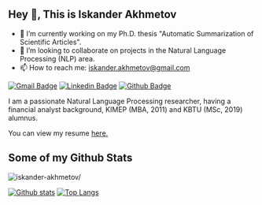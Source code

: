 
## Hey 👋, This is Iskander Akhmetov

<!--
**iskander-akhmetov/iskander-akhmetov** is a ✨ _special_ ✨ repository because its `README.md` (this file) appears on your GitHub profile.

Here are some ideas to get you started:
- 🌱 I’m currently learning ...
- 😄 Pronouns: ...
- ⚡ Fun fact: ...
- 🤔 I’m looking for help with ...
- 💬 Ask me about ...
-->
- 🔭 I’m currently working on my Ph.D. thesis "Automatic Summarization of Scientific Articles".
- 👯 I’m looking to collaborate on projects in the Natural Language Processing (NLP) area.
- 📫 How to reach me: iskander.akhmetov@gmail.com

[![Gmail Badge](https://img.shields.io/badge/-iskander.akhmetov@gmail.com-c14438?style=flat&logo=Gmail&logoColor=white&link=mailto:iskander.akhmetov@gmail.com)](mailto:iskander.akhmetov@gmail.com) 
[![Linkedin Badge](https://img.shields.io/badge/-iskander.akhmetov@gmail.com-0072b1?style=flat&logo=Linkedin&logoColor=white&link=https://www.linkedin.com/in/iskander.akhmetov@gmail.com/)](https://www.linkedin.com/in/iskander.akhmetov@gmail.com/) [![Github Badge](https://img.shields.io/badge/-iskander.akhmetov@gmail.com-grey?style=flat&logo=github&logoColor=white&link=https://github.com/iskander.akhmetov@gmail.com/)](https://www.github.com/iskander.akhmetov@gmail.com/) <p align='left'>I am a passionate Natural Language Processing researcher, having a financial analyst background, KIMEP (MBA, 2011) and KBTU (MSc, 2019) alumnus.</p><p align='left'> You can view my resume <a href='https://www.linkedin.com/in/iskander-akhmetov-ba8a9a1a/ ' target=_blank><u>here</u>.</a></p>
## Some of my Github Stats
<p align=left> <img src=https://komarev.com/ghpvc/?username=iskander-akhmetov alt=iskander-akhmetov/> </p>

[![Github stats](https://github-readme-stats.vercel.app/api?username=iskander-akhmetov&show_icons=true&include_all_commits=true)](https://github.com/iskander-akhmetov/github-readme-stats)
[![Top Langs](https://github-readme-stats.vercel.app/api/top-langs/?username=iskander-akhmetov&layout=compact)](https://github.com/iskander-akhmetov/github-readme-stats)

